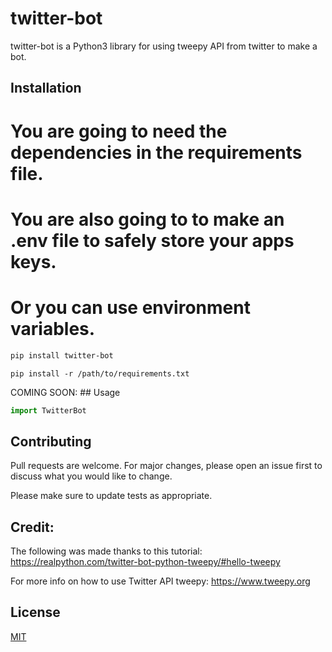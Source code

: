 # twitter-bot

twitter-bot is a Python3 library for using tweepy API from twitter to make a bot.

## Installation

# You are going to need the dependencies in the requirements file.
# You are also going to to make an .env file to safely store your apps keys. 
# Or you can use environment variables.

```bash
pip install twitter-bot

```

```requirements
pip install -r /path/to/requirements.txt
```
COMING SOON: ## Usage

```python
import TwitterBot


```

## Contributing
Pull requests are welcome. For major changes, please open an issue first to discuss what you would like to change.

Please make sure to update tests as appropriate.

## Credit:
The following was made thanks to this tutorial: https://realpython.com/twitter-bot-python-tweepy/#hello-tweepy

For more info on how to use Twitter API tweepy:
https://www.tweepy.org

## License
[MIT](https://choosealicense.com/licenses/mit/)